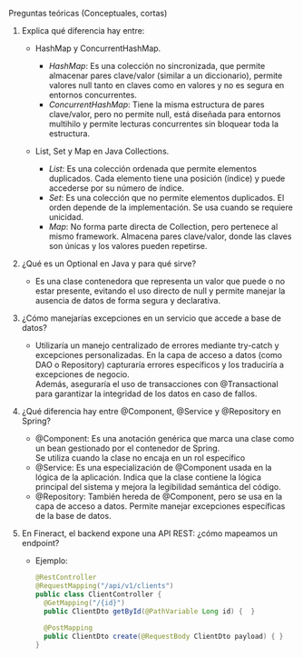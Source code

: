 Preguntas teóricas (Conceptuales, cortas)

1. Explica qué diferencia hay entre:
   * HashMap y ConcurrentHashMap.
     * *HashMap*: Es una colección no sincronizada, que permite almacenar pares clave/valor (similar a un diccionario), permite valores null tanto en claves como en valores y no es segura en entornos concurrentes.
     * *ConcurrentHashMap*: Tiene la misma estructura de pares clave/valor, pero no permite null, está diseñada para entornos multihilo y permite lecturas concurrentes sin bloquear toda la estructura.

   * List, Set y Map en Java Collections.
     * *List*: Es una colección ordenada que permite elementos duplicados. Cada elemento tiene una posición (índice) y puede accederse por su número de índice. 
     * *Set*: Es una colección que no permite elementos duplicados. El orden depende de la implementación. Se usa cuando se requiere unicidad.
     * *Map*: No forma parte directa de Collection, pero pertenece al mismo framework. Almacena pares clave/valor, donde las claves son únicas y los valores pueden repetirse.


2. ¿Qué es un Optional en Java y para qué sirve?  
    * Es una clase contenedora que representa un valor que puede o no estar presente, evitando el uso directo de null y permite manejar la ausencia de datos de forma segura y declarativa.
 
  
3. ¿Cómo manejarías excepciones en un servicio que accede a base de
   datos? 
   * Utilizaría un manejo centralizado de errores mediante try-catch y excepciones personalizadas. En la capa de acceso a datos (como DAO o Repository) capturaría errores específicos y los traduciría a excepciones de negocio.   
     Además, aseguraría el uso de transacciones con @Transactional para garantizar la integridad de los datos en caso de fallos.


4. ¿Qué diferencia hay entre @Component, @Service y @Repository en
   Spring?  
   * @Component: Es una anotación genérica que marca una clase como un bean gestionado por el contenedor de Spring.  
        Se utiliza cuando la clase no encaja en un rol específico 
   * @Service: Es una especialización de @Component usada en la lógica de la aplicación. Indica que la clase contiene la lógica principal del sistema y mejora la legibilidad semántica del código.
   * @Repository: También hereda de @Component, pero se usa en la capa de acceso a datos. Permite manejar excepciones específicas de la base de datos.


5. En Fineract, el backend expone una API REST: ¿cómo mapeamos un
endpoint?
    * Ejemplo:
      ```java
      @RestController
      @RequestMapping("/api/v1/clients")
      public class ClientController {
        @GetMapping("/{id}")
        public ClientDto getById(@PathVariable Long id) {  }
        
        @PostMapping
        public ClientDto create(@RequestBody ClientDto payload) { }
      }
      ```